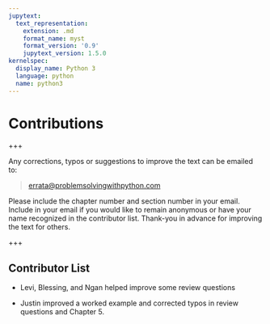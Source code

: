 ```yaml
---
jupytext:
  text_representation:
    extension: .md
    format_name: myst
    format_version: '0.9'
    jupytext_version: 1.5.0
kernelspec:
  display_name: Python 3
  language: python
  name: python3
---
```


# Contributions

+++

Any corrections, typos or suggestions to improve the text can be emailed to:

 > [errata@problemsolvingwithpython.com](mailto:errata@problemsolvingwithpython.com)

Please include the chapter number and section number in your email. Include in your email if you would like to remain anonymous or have your name recognized in the contributor list. Thank-you in advance for improving the text for others.

+++

## Contributor List

 * Levi, Blessing, and Ngan helped improve some review questions

 * Justin improved a worked example and corrected typos in review questions and Chapter 5.

```{code-cell} ipython3

```
